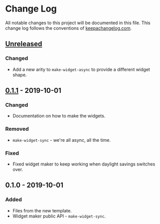 # Change Log
All notable changes to this project will be documented in this file. This change log follows the conventions of [keepachangelog.com](http://keepachangelog.com/).

## [Unreleased]
### Changed
- Add a new arity to `make-widget-async` to provide a different widget shape.

## [0.1.1] - 2019-10-01
### Changed
- Documentation on how to make the widgets.

### Removed
- `make-widget-sync` - we're all async, all the time.

### Fixed
- Fixed widget maker to keep working when daylight savings switches over.

## 0.1.0 - 2019-10-01
### Added
- Files from the new template.
- Widget maker public API - `make-widget-sync`.

[Unreleased]: https://github.com/your-name/hackernews-lacinia-datomic/compare/0.1.1...HEAD
[0.1.1]: https://github.com/your-name/hackernews-lacinia-datomic/compare/0.1.0...0.1.1
